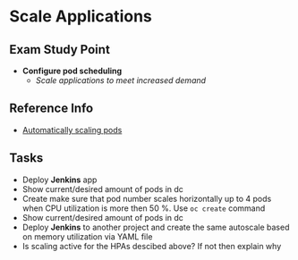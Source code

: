 # Scale Applications

## Exam Study Point

* **Configure pod scheduling**
    * _Scale applications to meet increased demand_

## Reference Info

* [Automatically scaling pods](https://docs.openshift.com/container-platform/4.2/nodes/pods/nodes-pods-autoscaling.html)

## Tasks

* Deploy **Jenkins** app
* Show current/desired amount of pods in dc
* Create make sure that pod number scales horizontally up to 4 pods when CPU
    utilization is more then 50 %. Use `oc create` command
* Show current/desired amount of pods in dc
* Deploy **Jenkins** to another project and create the same autoscale based
    on memory utilization via YAML file
* Is scaling active for the HPAs  descibed above? If not then explain why